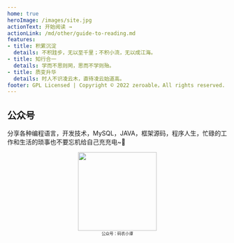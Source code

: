 ```yaml
---
home: true
heroImage: /images/site.jpg
actionText: 开始阅读 →
actionLink: /md/other/guide-to-reading.md
features:
- title: 积累沉淀
  details: 不积跬步，无以至千里；不积小流，无以成江海。
- title: 知行合一
  details: 学而不思则罔，思而不学则殆。
- title: 质变升华
  details: 时人不识凌云木，直待凌云始道高。
footer: GPL Licensed | Copyright © 2022 zeroable，All rights reserved. 种一棵树最好的时间是十年前，其次是现在！
---
```


## 公众号

分享各种编程语言，开发技术，MySQL，JAVA，框架源码，程序人生，忙碌的工作和生活的琐事也不要忘机给自己充充电~🔋

<div align="center">
    <img src="https://vkceyugu.cdn.bspapp.com/VKCEYUGU-85560678-a5a7-4ec9-af20-339c9573e9fe/ba1a6204-065f-470a-bff7-684dd97af734.jpg" width="180px">
    <div style="font-size: 9px;">公众号：码农小谭</div>
    <br/>
</div>